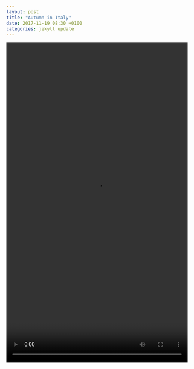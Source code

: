```yaml
---
layout: post
title: "Autumn in Italy"
date: 2017-11-19 08:30 +0100
categories: jekyll update
---
```


<video src="https://github.com/tombye/trexit/raw/gh-pages/assets/images/Autumn-leaves.mp4" controls height="848" width="480" preload="metadata"><a href="https://github.com/tombye/trexit/raw/gh-pages/assets/images/Autumn-leaves.mp4">Download this video of Roz's feet pushing through the autumn leaves.</a></video>
